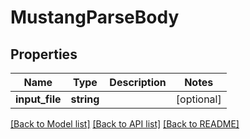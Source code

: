 # MustangParseBody

## Properties
Name | Type | Description | Notes
------------ | ------------- | ------------- | -------------
**input_file** | **string** |  | [optional] 

[[Back to Model list]](../../README.md#documentation-for-models) [[Back to API list]](../../README.md#documentation-for-api-endpoints) [[Back to README]](../../README.md)

